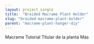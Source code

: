 ```yaml
---
layout: project_single
title:  "Braided Macrame Plant Holder"
slug: "braided-macrame-plant-holder"
parent: "macrame-plant-hanger-diy"
---
```

Macrame Tutorial Titular de la planta                                                                                                                                                                                 Más